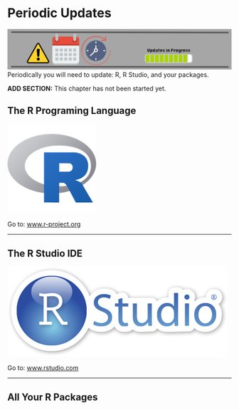 # Periodic Updates


![](images/update.png)
Periodically you will need to update: R, R Studio, and your packages.



<div class="rmdconstruct">
<p><strong>ADD SECTION:</strong> This chapter has not been started yet.</p>
</div>


## The R Programing Language

![](images/common/Rlogo_200.png)


 <div class="rmdlink">
 <p>Go to: <a href="http://www.r-project.org">www.r-project.org</a></p>
 </div>

---------------------------------

## The R Studio IDE


![](images/common/rstudiosticker.png)
 
 <div class="rmdlink">
 <p>Go to: <a href="http://www.rstudio.com">www.rstudio.com</a></p>
 </div>


---------------------------------

## All Your R Packages






